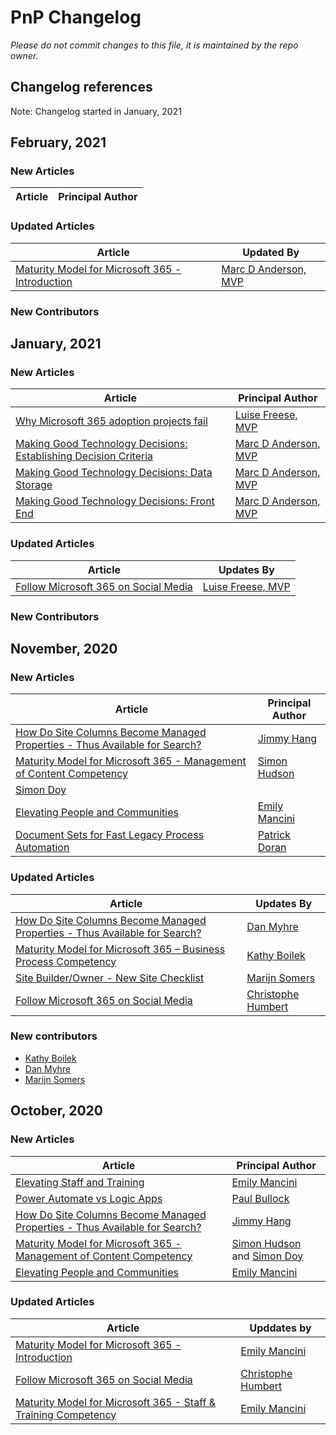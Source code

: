 # PnP Changelog

*Please do not commit changes to this file, it is maintained by the repo owner.*

## Changelog references

Note: Changelog started in January, 2021

## February, 2021

### New Articles

| Article | Principal Author |
|---|---|

### Updated Articles

| Article | Updated By |
|---|---|
|[Maturity Model for Microsoft 365 - Introduction](./Community/microsoft365-maturity-model--intro.md)|[Marc D Anderson, MVP](https://www.linkedin.com/in/marcanderson)|

### New Contributors

## January, 2021

### New Articles

| Article | Principal Author |
|---|---|
|[Why Microsoft 365 adoption projects fail](./Community/why-m365-adoption-projects-fail.md)|[Luise Freese, MVP](http://www.linkedin.com/in/LuiseFreese)|
|[Making Good Technology Decisions: Establishing Decision Criteria](./Community/making-good-technology-decisions--establishing-decision-criteria.md)|[Marc D Anderson, MVP](https://www.linkedin.com/in/marcanderson)|
| [Making Good Technology Decisions: Data Storage](./Community/making-good-technology-decisions--data-storage.md) |[Marc D Anderson, MVP](https://www.linkedin.com/in/marcanderson)|
| [Making Good Technology Decisions: Front End](./Community/making-good-technology-decisions--front-end.md)|[Marc D Anderson, MVP](https://www.linkedin.com/in/marcanderson)|

### Updated Articles

| Article | Updates By |
|---|---|
|[Follow Microsoft 365 on Social Media](./Community/microsoft-365-on-social-media.md)| [Luise Freese, MVP](http://www.linkedin.com/in/LuiseFreese) |

### New Contributors

## November, 2020

### New Articles

| Article | Principal Author |
| --- | --- |
| [How Do Site Columns Become Managed Properties - Thus Available for Search?](./Community/how-do-site-columns-become-managed-properties-thus-available-for-search) | [Jimmy Hang](https://www.linkedin.com/in/jimmyhang/) |
| [Maturity Model for Microsoft 365 - Management of Content Competency](./Community/microsoft365-maturity-model--management-of-content) | [Simon Hudson](https://www.linkedin.com/in/simonjhudson/)
[Simon Doy](https://www.linkedin.com/in/simondoy/) |
| [Elevating People and Communities](./Community/microsoft-maturity-model-how-to-people-communities) | [Emily Mancini](https://www.linkedin.com/in/eemancini/) |
| [Document Sets for Fast Legacy Process Automation](./Community/document-sets-are-magic) | [Patrick Doran](https://www.linkedin.com/in/patrickdoran/) |

### Updated Articles

| Article | Updates By |
| --- | --- |
| [How Do Site Columns Become Managed Properties - Thus Available for Search?](./Community/how-do-site-columns-become-managed-properties-thus-available-for-search) | [Dan Myhre](https://www.linkedin.com/in/danmyhre/) |
| [Maturity Model for Microsoft 365 – Business Process Competency](./Community/microsoft365-maturity-model--business-process) | [Kathy Boilek](https://www.linkedin.com/in/kathleen-boilek/) |
| [Site Builder/Owner - New Site Checklist](./Community/new-site-checklist) | [Marijn Somers](https://www.linkedin.com/in/marijnsomers/) |
| [Follow Microsoft 365 on Social Media](./Community/microsoft-365-on-social-media) | [Christophe Humbert](https://www.linkedin.com/in/pathtosharepoint/) |

### New contributors

- [Kathy Boilek](https://www.linkedin.com/in/kathleen-boilek/)
- [Dan Myhre](https://www.linkedin.com/in/danmyhre/)
- [Marijn Somers](https://www.linkedin.com/in/marijnsomers/)

## October, 2020

### New Articles

| Article | Principal Author |
| --- | --- |
| [Elevating Staff and Training](./Community/microsoft-maturity-model-how-to-staff-and-training) | [Emily Mancini](https://www.linkedin.com/in/eemancini/) |
| [Power Automate vs Logic Apps](./Community/power-automate-vs-logic-apps) | [Paul Bullock](https://www.linkedin.com/in/pkbullock/) |
| [How Do Site Columns Become Managed Properties - Thus Available for Search?](./Community/how-do-site-columns-become-managed-properties-thus-available-for-search) | [Jimmy Hang](https://www.linkedin.com/in/jimmyhang/) |
| [Maturity Model for Microsoft 365 - Management of Content Competency](./Community/microsoft365-maturity-model--management-of-content) | [Simon Hudson](https://www.linkedin.com/in/simonjhudson/) and [Simon Doy](https://www.linkedin.com/in/simondoy/) |
| [Elevating People and Communities](./Community/microsoft-maturity-model-how-to-people-communities) | [Emily Mancini](https://www.linkedin.com/in/eemancini/) |

### Updated Articles 

| Article | Upddates by |
| --- | --- |
| [Maturity Model for Microsoft 365 - Introduction](./Community/microsoft365-maturity-model--intro) | [Emily Mancini](https://www.linkedin.com/in/eemancini/) |
| [Follow Microsoft 365 on Social Media](./Community/microsoft-365-on-social-media) | [Christophe Humbert](https://www.linkedin.com/in/pathtosharepoint/) |
| [Maturity Model for Microsoft 365 - Staff &amp; Training Competency](./Community/microsoft365-maturity-model--staff-and-training) | [Emily Mancini](https://www.linkedin.com/in/eemancini/) |
